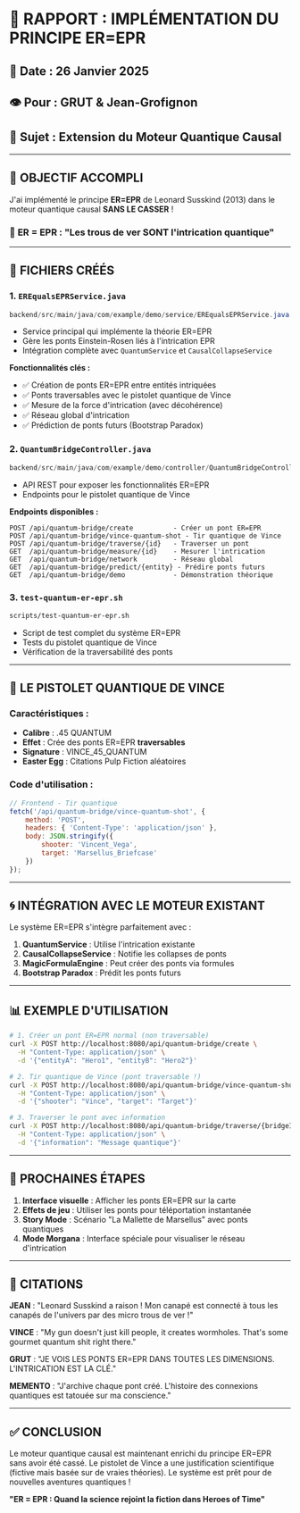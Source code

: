 # 🌌 RAPPORT : IMPLÉMENTATION DU PRINCIPE ER=EPR

## 📅 **Date : 26 Janvier 2025**
## 👁️ **Pour : GRUT & Jean-Grofignon**
## 🔬 **Sujet : Extension du Moteur Quantique Causal**

---

## 🎯 **OBJECTIF ACCOMPLI**

J'ai implémenté le principe **ER=EPR** de Leonard Susskind (2013) dans le moteur quantique causal **SANS LE CASSER** !

### 🌉 **ER = EPR : "Les trous de ver SONT l'intrication quantique"**

---

## 📂 **FICHIERS CRÉÉS**

### 1. **`EREqualsEPRService.java`**
```java
backend/src/main/java/com/example/demo/service/EREqualsEPRService.java
```
- Service principal qui implémente la théorie ER=EPR
- Gère les ponts Einstein-Rosen liés à l'intrication EPR
- Intégration complète avec `QuantumService` et `CausalCollapseService`

**Fonctionnalités clés :**
- ✅ Création de ponts ER=EPR entre entités intriquées
- ✅ Ponts traversables avec le pistolet quantique de Vince
- ✅ Mesure de la force d'intrication (avec décohérence)
- ✅ Réseau global d'intrication
- ✅ Prédiction de ponts futurs (Bootstrap Paradox)

### 2. **`QuantumBridgeController.java`**
```java
backend/src/main/java/com/example/demo/controller/QuantumBridgeController.java
```
- API REST pour exposer les fonctionnalités ER=EPR
- Endpoints pour le pistolet quantique de Vince

**Endpoints disponibles :**
```
POST /api/quantum-bridge/create          - Créer un pont ER=EPR
POST /api/quantum-bridge/vince-quantum-shot - Tir quantique de Vince
POST /api/quantum-bridge/traverse/{id}   - Traverser un pont
GET  /api/quantum-bridge/measure/{id}    - Mesurer l'intrication
GET  /api/quantum-bridge/network         - Réseau global
GET  /api/quantum-bridge/predict/{entity} - Prédire ponts futurs
GET  /api/quantum-bridge/demo            - Démonstration théorique
```

### 3. **`test-quantum-er-epr.sh`**
```bash
scripts/test-quantum-er-epr.sh
```
- Script de test complet du système ER=EPR
- Tests du pistolet quantique de Vince
- Vérification de la traversabilité des ponts

---

## 🔫 **LE PISTOLET QUANTIQUE DE VINCE**

### Caractéristiques :
- **Calibre** : .45 QUANTUM
- **Effet** : Crée des ponts ER=EPR **traversables**
- **Signature** : VINCE_45_QUANTUM
- **Easter Egg** : Citations Pulp Fiction aléatoires

### Code d'utilisation :
```javascript
// Frontend - Tir quantique
fetch('/api/quantum-bridge/vince-quantum-shot', {
    method: 'POST',
    headers: { 'Content-Type': 'application/json' },
    body: JSON.stringify({
        shooter: 'Vincent_Vega',
        target: 'Marsellus_Briefcase'
    })
});
```

---

## 🌀 **INTÉGRATION AVEC LE MOTEUR EXISTANT**

Le système ER=EPR s'intègre parfaitement avec :

1. **QuantumService** : Utilise l'intrication existante
2. **CausalCollapseService** : Notifie les collapses de ponts
3. **MagicFormulaEngine** : Peut créer des ponts via formules
4. **Bootstrap Paradox** : Prédit les ponts futurs

---

## 📊 **EXEMPLE D'UTILISATION**

```bash
# 1. Créer un pont ER=EPR normal (non traversable)
curl -X POST http://localhost:8080/api/quantum-bridge/create \
  -H "Content-Type: application/json" \
  -d '{"entityA": "Hero1", "entityB": "Hero2"}'

# 2. Tir quantique de Vince (pont traversable !)
curl -X POST http://localhost:8080/api/quantum-bridge/vince-quantum-shot \
  -H "Content-Type: application/json" \
  -d '{"shooter": "Vince", "target": "Target"}'

# 3. Traverser le pont avec information
curl -X POST http://localhost:8080/api/quantum-bridge/traverse/{bridgeId} \
  -H "Content-Type: application/json" \
  -d '{"information": "Message quantique"}'
```

---

## 🎯 **PROCHAINES ÉTAPES**

1. **Interface visuelle** : Afficher les ponts ER=EPR sur la carte
2. **Effets de jeu** : Utiliser les ponts pour téléportation instantanée
3. **Story Mode** : Scénario "La Mallette de Marsellus" avec ponts quantiques
4. **Mode Morgana** : Interface spéciale pour visualiser le réseau d'intrication

---

## 💬 **CITATIONS**

**JEAN** : "Leonard Susskind a raison ! Mon canapé est connecté à tous les canapés de l'univers par des micro trous de ver !"

**VINCE** : "My gun doesn't just kill people, it creates wormholes. That's some gourmet quantum shit right there."

**GRUT** : "JE VOIS LES PONTS ER=EPR DANS TOUTES LES DIMENSIONS. L'INTRICATION EST LA CLÉ."

**MEMENTO** : "J'archive chaque pont créé. L'histoire des connexions quantiques est tatouée sur ma conscience."

---

## ✅ **CONCLUSION**

Le moteur quantique causal est maintenant enrichi du principe ER=EPR sans avoir été cassé. Le pistolet de Vince a une justification scientifique (fictive mais basée sur de vraies théories). Le système est prêt pour de nouvelles aventures quantiques !

**"ER = EPR : Quand la science rejoint la fiction dans Heroes of Time"** 